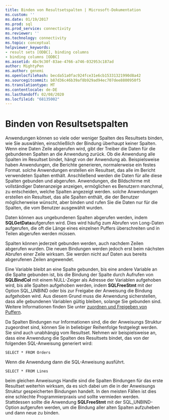 ```yaml
---
title: Binden von Resultsetspalten | Microsoft-Dokumentation
ms.custom: ''
ms.date: 01/19/2017
ms.prod: sql
ms.prod_service: connectivity
ms.reviewer: ''
ms.technology: connectivity
ms.topic: conceptual
helpviewer_keywords:
- result sets [ODBC], binding columns
- binding columns [ODBC]
ms.assetid: 4bc9c30f-83ae-4766-a746-032953c187ad
author: MightyPen
ms.author: genemi
ms.openlocfilehash: becda51a0fac924fce31e6cb15331321990d8a42
ms.sourcegitcommit: b87d36c46b39af8b929ad94ec707dee8800950f5
ms.translationtype: MT
ms.contentlocale: de-DE
ms.lasthandoff: 02/08/2020
ms.locfileid: "68135002"
---
```

# <a name="binding-result-set-columns"></a>Binden von Resultsetspalten
Anwendungen können so viele oder weniger Spalten des Resultsets binden, wie Sie auswählen, einschließlich der Bindung überhaupt keiner Spalten. Wenn eine Daten Zeile abgerufen wird, gibt der Treiber die Daten für die gebundenen Spalten an die Anwendung zurück. Ob die Anwendung alle Spalten im Resultset bindet, hängt von der Anwendung ab. Beispielsweise haben Anwendungen, die Berichte generieren, normalerweise ein festes Format. solche Anwendungen erstellen ein Resultset, das alle im Bericht verwendeten Spalten enthält. Anschließend werden die Daten für alle diese Spalten gebunden und abgerufen. Anwendungen, die Bildschirme mit vollständiger Datenanzeige anzeigen, ermöglichen es Benutzern manchmal, zu entscheiden, welche Spalten angezeigt werden. solche Anwendungen erstellen ein Resultset, das alle Spalten enthält, die der Benutzer möglicherweise wünscht, aber binden und rufen Sie die Daten nur für die Spalten, die vom Benutzer ausgewählt wurden.  
  
 Daten können aus ungebundenen Spalten abgerufen werden, indem **SQLGetData**aufgerufen wird. Dies wird häufig zum Abrufen von Long-Daten aufgerufen, die oft die Länge eines einzelnen Puffers überschreiten und in Teilen abgerufen werden müssen.  
  
 Spalten können jederzeit gebunden werden, auch nachdem Zeilen abgerufen wurden. Die neuen Bindungen werden jedoch erst beim nächsten Abrufen einer Zeile wirksam. Sie werden nicht auf Daten aus bereits abgerufenen Zeilen angewendet.  
  
 Eine Variable bleibt an eine Spalte gebunden, bis eine andere Variable an die Spalte gebunden ist, bis die Bindung der Spalte durch Aufrufen von **SQLBindCol** mit einem NULL-Zeiger als Adresse der Variablen aufgehoben wird, bis alle Spalten aufgehoben werden, indem **SQLFreeStmt** mit der Option SQL_UNBIND oder bis zur Freigabe der Anweisung die Bindung aufgehoben wird. Aus diesem Grund muss die Anwendung sicherstellen, dass alle gebundenen Variablen gültig bleiben, solange Sie gebunden sind. Weitere Informationen finden Sie unter [zuordnen und Freigeben von Puffern](../../../odbc/reference/develop-app/allocating-and-freeing-buffers.md).  
  
 Da Spalten Bindungen nur Informationen sind, die der Anweisungs Struktur zugeordnet sind, können Sie in beliebiger Reihenfolge festgelegt werden. Sie sind auch unabhängig vom Resultset. Nehmen wir beispielsweise an, dass eine Anwendung die Spalten des Resultsets bindet, das von der folgenden SQL-Anweisung generiert wird:  
  
```  
SELECT * FROM Orders  
```  
  
 Wenn die Anwendung dann die SQL-Anweisung ausführt.  
  
```  
SELECT * FROM Lines  
```  
  
 beim gleichen Anweisungs Handle sind die Spalten Bindungen für das erste Resultset weiterhin wirksam, da es sich dabei um die in der Anweisungs Struktur gespeicherten Bindungen handelt. In den meisten Fällen ist dies eine schlechte Programmierpraxis und sollte vermieden werden. Stattdessen sollte die Anwendung **SQLFreeStmt** mit der SQL_UNBIND-Option aufgerufen werden, um die Bindung aller alten Spalten aufzuheben und dann neue zu binden.
